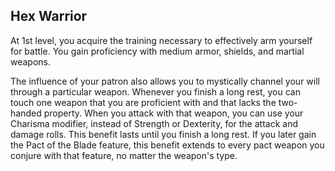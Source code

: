 ## Hex Warrior
At 1st level, you acquire the training necessary to effectively arm yourself for battle.
You gain proficiency with medium armor, shields, and martial weapons.

The influence of your patron also allows you to mystically channel your will through a particular weapon.
Whenever you finish a long rest, you can touch one weapon that you are proficient with and that lacks the two-handed property.
When you attack with that weapon, you can use your Charisma modifier, instead of Strength or Dexterity, for the attack and damage rolls.
This benefit lasts until you finish a long rest.
If you later gain the Pact of the Blade feature, this benefit extends to every pact weapon you conjure with that feature, no matter the weapon's type.
